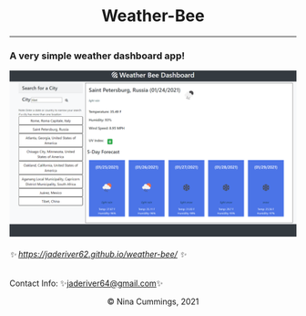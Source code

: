 # <div align="center">Weather-Bee</div>
---


### A very simple weather dashboard app!

![screenshot of dashboard](https://github.com/jaderiver62/weather-bee/blob/main/assets/images/screenshot.png?raw=true)


###### :sparkles: https://jaderiver62.github.io/weather-bee/ :sparkles:

Contact Info:
:sparkles:[jaderiver64@gmail.com](mailto:jaderiver64@gmail.com):sparkles:
<div align="center">&#169; Nina Cummings, 2021</div>
